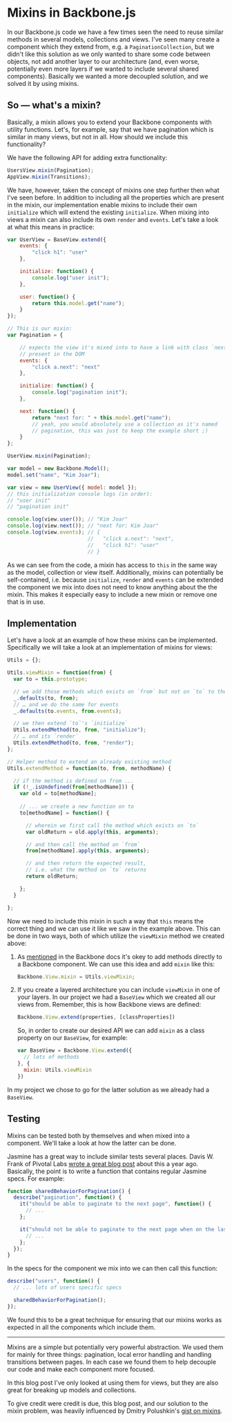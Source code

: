 Mixins in Backbone.js
=====================

In our Backbone.js code we have a few times seen the need to reuse
similar methods in several models, collections and views. I've seen many
create a component which they extend from, e.g. a
`PaginationCollection`, but we didn't like this solution as we only
wanted to share some code between objects, not add another layer to our
architecture (and, even worse, potentially even more layers if we wanted
to include several shared components). Basically we wanted a more
decoupled solution, and we solved it by using mixins.

So — what's a mixin?
--------------------

Basically, a mixin allows you to extend your Backbone components with
utility functions. Let's, for example, say that we have pagination which
is similar in many views, but not in all. How should we include this
functionality?

We have the following API for adding extra functionality:

```javascript
UsersView.mixin(Pagination);
AppView.mixin(Transitions);
```

We have, however, taken the concept of mixins one step further then what
I've seen before. In addition to including all the properties which are
present in the mixin, our implementation enable mixins to include their
own `initialize` which will extend the existing `initialize`. When
mixing into views a mixin can also include its own `render` and
`events`. Let's take a look at what this means in practice:

```javascript
var UserView = BaseView.extend({
    events: {
        "click h1": "user"
    },

    initialize: function() {
        console.log("user init");
    },

    user: function() {
        return this.model.get("name");
    }
});

// This is our mixin:
var Pagination = {

    // expects the view it's mixed into to have a link with class `next`
    // present in the DOM
    events: {
        "click a.next": "next"
    },

    initialize: function() {
        console.log("pagination init");
    },

    next: function() {
        return "next for: " + this.model.get("name");
        // yeah, you would absolutely use a collection as it's named
        // pagination, this was just to keep the example short ;)
    }
};

UserView.mixin(Pagination);

var model = new Backbone.Model();
model.set("name", "Kim Joar");

var view = new UserView({ model: model });
// this initialization console logs (in order):
// "user init"
// "pagination init"

console.log(view.user()); // "Kim Joar"
console.log(view.next()); // "next for: Kim Joar"
console.log(view.events); // {
                          //   "click a.next": "next",
                          //   "click h1": "user"
                          // }
```

As we can see from the code, a mixin has access to `this` in the same
way as the model, collection or view itself. Additionally, mixins can
potentially be self-contained, i.e. because `initialize`, `render` and
`events` can be extended the component we mix into does not need to know
anything about the the mixin. This makes it especially easy to include a
new mixin or remove one that is in use.

Implementation
--------------

Let's have a look at an example of how these mixins can be implemented.
Specifically we will take a look at an implementation of mixins for
views:

```javascript
Utils = {};

Utils.viewMixin = function(from) {
  var to = this.prototype;

  // we add those methods which exists on `from` but not on `to` to the latter
  _.defaults(to, from);
  // … and we do the same for events
  _.defaults(to.events, from.events);

  // we then extend `to`'s `initialize`
  Utils.extendMethod(to, from, "initialize");
  // … and its `render`
  Utils.extendMethod(to, from, "render");
};

// Helper method to extend an already existing method
Utils.extendMethod = function(to, from, methodName) {

  // if the method is defined on from ...
  if (!_.isUndefined(from[methodName])) {
    var old = to[methodName];
    
    // ... we create a new function on to
    to[methodName] = function() {

      // wherein we first call the method which exists on `to`
      var oldReturn = old.apply(this, arguments);

      // and then call the method on `from`
      from[methodName].apply(this, arguments);

      // and then return the expected result,
      // i.e. what the method on `to` returns
      return oldReturn;

    };
  }

};
```

Now we need to include this mixin in such a way that `this` means the
correct thing and we can use it like we saw in the example above. This
can be done in two ways, both of which utilize the `viewMixin` method we
created above:

1. As [mentioned](http://documentcloud.github.com/backbone/#FAQ-extending)
   in the Backbone docs it's okey to add methods directly to a Backbone
   component. We can use this idea and add `mixin` like this:

   ```javascript
   Backbone.View.mixin = Utils.viewMixin;
   ```
2. If you create a layered architecture you can include `viewMixin` in
   one of your layers. In our project we had a `BaseView` which we
   created all our views from. Remember, this is how Backbone views are
   defined:

   ```javascript
   Backbone.View.extend(properties, [classProperties])
   ```

   So, in order to create our desired API we can add `mixin` as a class
   property on our `BaseView`, for example:

   ```javascript
   var BaseView = Backbone.View.extend({
     // lots of methods
   }, {
     mixin: Utils.viewMixin
   })
   ```

In my project we chose to go for the latter solution as we already had a
`BaseView`.

Testing
-------

Mixins can be tested both by themselves and when mixed into a component.
We'll take a look at how the latter can be done.

Jasmine has a great way to include similar tests several places. Davis
W. Frank of Pivotal Labs [wrote a great blog
post](http://pivotallabs.com/users/dwfrank/blog/articles/1720-drying-up-jasmine-specs-with-shared-behavior)
about this a year ago. Basically, the point is to write a function that
contains regular Jasmine specs. For example:

```javascript
function sharedBehaviorForPagination() {
  describe("pagination", function() {
    it("should be able to paginate to the next page", function() {
      // ...
    };

    it("should not be able to paginate to the next page when on the last page", function() {
      // ...
    };
  });
}
```

In the specs for the component we mix into we can then call this
function:

```javascript
describe("users", function() {
  // ... lots of users specific specs

  sharedBehaviorForPagination();
});
```

We found this to be a great technique for ensuring that our mixins works
as expected in all the components which include them.

---

Mixins are a simple but potentially very powerful abstraction. We used
them for mainly for three things: pagination, local error handling and
handling transitions between pages. In each case we found them to help
decouple our code and make each component more focused.

In this blog post I've only looked at using them for views, but they are
also great for breaking up models and collections.

To give credit were credit is due, this blog post, and our solution to
the mixin problem, was heavily influenced by Dmitry Polushkin's [gist on
mixins](https://gist.github.com/1256695).

